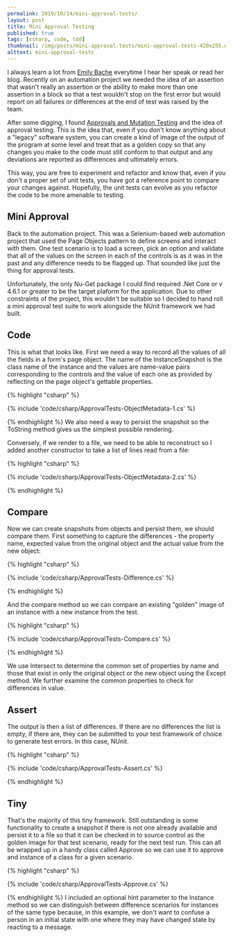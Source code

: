 ```yaml
---
permalink: 2019/10/14/mini-approval-tests/
layout: post
title: Mini Approval Testing
published: true
tags: [csharp, code, tdd]
thumbnail: /img/posts/mini-approval-tests/mini-approval-tests-420x255.webp
alttext: mini-approval-tests
---
```


I always learn a lot from <a href="https://twitter.com/emilybache">Emily Bache</a> everytime I hear her speak or read her blog.
Recently on an automation project we needed the idea of an assertion that wasn't really an assertion or the ability to make
more than one assertion in a block so that a test wouldn't stop on the first error but would report on all failures or differences
at the end of test was raised by the team.

After some digging, I found <a href="http://coding-is-like-cooking.info/2019/08/approvals-and-mutation-testing/">Approvals and Mutation Testing</a>
and the idea of approval testing. This is the idea that, even if you don't know anything about a "legacy" software system, you can create a
kind of image of the output of the program at some level and treat that as a golden copy so that any changes you make to the code must still conform
to that output and any deviations are reported as differences and ultimately errors.

This way, you are free to experiment and refactor and know that, even if you don't a proper set of unit tests, you have got a reference point
to compare your changes against. Hopefully, the unit tests can evolve as you refactor the code to be more amenable to testing.

## Mini Approval

Back to the automation project. This was a Selenium-based web automation project that used the Page Objects pattern to define screens and
interact with them. One test scenario is to load a screen, pick an option and validate that all of the values on the screen in each of the
controls is as it was in the past and any difference needs to be flagged up. That sounded like just the thing for approval tests.

Unfortunately, the only Nu-Get package I could find required .Net Core or v 4.6.1 or greater to be the target plaform for the application. Due to
other constraints of the project, this wouldn't be suitable so I decided to hand roll a mini approval test suite to work alongside the
NUnit framework we had built.

## Code

This is what that looks like. First we need a way to record all the values of all the fields in a form's page object. The name of the InstanceSnapshot is
the class name of the instance and the values are name-value pairs corresponding to the controls and the value of each one as provided by
reflecting on the page object's gettable properties.

{% highlight "csharp" %}

{% include 'code/csharp/ApprovalTests-ObjectMetadata-1.cs' %}

{% endhighlight %}
We also need a way to persist the snapshot so the ToString method gives us the simplest possible rendering.

Conversely, if we render to a file, we need to be able to reconstruct so I added another constructor to take a list of lines read from a file:

{% highlight "csharp" %}

{% include 'code/csharp/ApprovalTests-ObjectMetadata-2.cs' %}

{% endhighlight %}

## Compare

Now we can create snapshots from objects and persist them, we should compare them. First something to capture the differences - the property name,
expected value from the original object and the actual value from the new object:

{% highlight "csharp" %}

{% include 'code/csharp/ApprovalTests-Difference.cs' %}

{% endhighlight %}

And the compare method so we can compare an existing "golden" image of an instance with a new instance from the test.

{% highlight "csharp" %}

{% include 'code/csharp/ApprovalTests-Compare.cs' %}

{% endhighlight %}

We use Intersect to determine the common set of properties by name and those that exist in only the original object or the new object using the
Except method. We further examine the common properties to check for differences in value.

## Assert

The output is then a list of differences. If there are no differences the list is empty, if there are, they can be submitted to your test
framework of choice to generate test errors. In this case, NUnit.

{% highlight "csharp" %}

{% include 'code/csharp/ApprovalTests-Assert.cs' %}

{% endhighlight %}

## Tiny

That's the majority of this tiny framework. Still outstanding is some functionality to create a snapshot if there is not one already available and
persist it to a file so that it can be checked in to source control as the golden image for that test scenario, ready for the next test run. This can
all be wrapped up in a handy class called Approve so we can use it to approve and instance of a class for a given scenario.

{% highlight "csharp" %}

{% include 'code/csharp/ApprovalTests-Approve.cs' %}

{% endhighlight %}
I included an optional hint parameter to the Instance method so we can distinguish between difference scenarios for instances of the same type
because, in this example, we don't want to confuse a person in an initial state with one where they may have changed state by reacting to a message.
